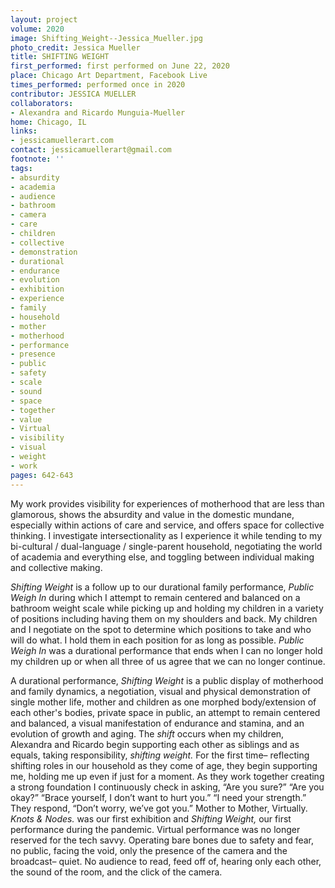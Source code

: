 ```yaml
---
layout: project
volume: 2020
image: Shifting_Weight--Jessica_Mueller.jpg
photo_credit: Jessica Mueller
title: SHIFTING WEIGHT
first_performed: first performed on June 22, 2020
place: Chicago Art Department, Facebook Live
times_performed: performed once in 2020
contributor: JESSICA MUELLER
collaborators:
- Alexandra and Ricardo Munguia-Mueller
home: Chicago, IL
links:
- jessicamuellerart.com
contact: jessicamuellerart@gmail.com
footnote: ''
tags:
- absurdity
- academia
- audience
- bathroom
- camera
- care
- children
- collective
- demonstration
- durational
- endurance
- evolution
- exhibition
- experience
- family
- household
- mother
- motherhood
- performance
- presence
- public
- safety
- scale
- sound
- space
- together
- value
- Virtual
- visibility
- visual
- weight
- work
pages: 642-643
---
```



My work provides visibility for experiences of motherhood that are less than glamorous, shows the absurdity and value in the domestic mundane, especially within actions of care and service, and offers space for collective thinking. I investigate intersectionality as I experience it while tending to my bi-cultural / dual-language / single-parent household, negotiating the world of academia and everything else, and toggling between individual making and collective making.

*Shifting Weight* is a follow up to our durational family performance, *Public Weigh In* during which I attempt to remain centered and balanced on a bathroom weight scale while picking up and holding my children in a variety of positions including having them on my shoulders and back. My children and I negotiate on the spot to determine which positions to take and who will do what. I hold them in each position for as long as possible. *Public Weigh In* was a durational performance that ends when I can no longer hold my children up or when all three of us agree that we can no longer continue.

A durational performance, *Shifting Weight* is a public display of motherhood and family dynamics, a negotiation, visual and physical demonstration of single mother life, mother and children as one morphed body/extension of each other's bodies, private space in public, an attempt to remain centered and balanced, a visual manifestation of endurance and stamina, and an evolution of growth and aging. The *shift* occurs when my children, Alexandra and Ricardo begin supporting each other as siblings and as equals, taking responsibility, *shifting weight.* For the first time– reflecting shifting roles in our household as they come of age, they begin supporting me, holding me up even if just for a moment. As they work together creating a strong foundation I continuously check in asking, “Are you sure?” “Are you okay?” “Brace yourself, I don’t want to hurt you.” “I need your strength.” They respond, “Don’t worry, we’ve got you.” Mother to Mother, Virtually. *Knots & Nodes.* was our first exhibition and *Shifting Weight,* our first performance during the pandemic. Virtual performance was no longer reserved for the tech savvy. Operating bare bones due to safety and fear, no public, facing the void, only the presence of the camera and the broadcast– quiet. No audience to read, feed off of, hearing only each other, the sound of the room, and the click of the camera.
